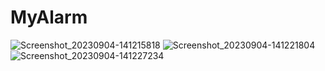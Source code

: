 # MyAlarm
![Screenshot_20230904-141215818](https://github.com/Yackovv/MyAlarm/assets/97837492/b5f1ad85-bea1-4170-958e-b26269df4855)
![Screenshot_20230904-141221804](https://github.com/Yackovv/MyAlarm/assets/97837492/b1d053f5-0c0a-4351-bc99-8bd97b5d830b)
![Screenshot_20230904-141227234](https://github.com/Yackovv/MyAlarm/assets/97837492/c3ea1a9e-353e-4c39-ac30-fe83c9cce977)
